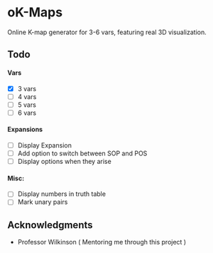 # oK-Maps

Online K-map generator for 3-6 vars, featuring real 3D visualization.

## Todo
#### Vars
- [x]  3 vars
- [ ] 4 vars
- [ ] 5 vars
- [ ] 6 vars

#### Expansions
- [ ] Display Expansion
- [ ] Add option to switch between SOP and POS
- [ ] Display options when they arise

#### Misc:
- [ ] Display numbers in truth table
- [ ] Mark unary pairs

<!--## License

This project is licensed under the MIT License - see the [LICENSE.md](LICENSE.md) file for details-->

## Acknowledgments
* Professor Wilkinson ( Mentoring me through this project )

